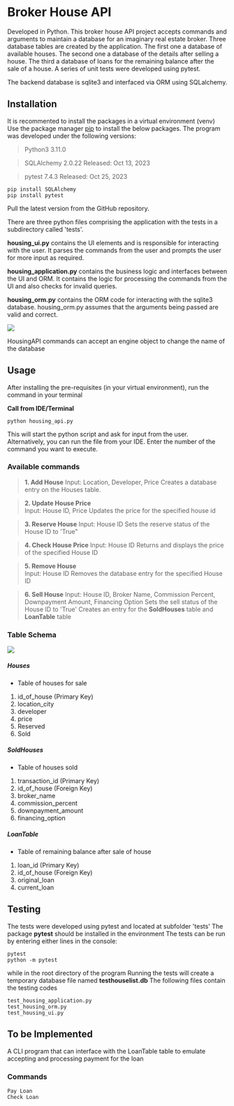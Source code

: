 # Broker House API

Developed in Python. This broker house API project accepts commands and arguments to maintain a database for an imaginary real estate broker. Three database tables are created by the application. The first one a database of available houses. The second one a database of the details after selling a house. The third a database of loans for the remaining balance after the sale of a house. A series of unit tests were developed using pytest. 

The backend database is sqlite3 and interfaced via ORM using SQLalchemy.

## Installation
It is recommented to install the packages in a virtual environment (venv)
Use the package manager [pip](https://pip.pypa.io/en/stable/) to install the below packages.
The program was developed under the following versions:
>Python3 3.11.0

>SQLAlchemy 2.0.22 Released: Oct 13, 2023

>pytest 7.4.3 Released: Oct 25, 2023


```
pip install SQLAlchemy
pip install pytest
```
Pull the latest version from the GitHub repository.

There are three python files comprising the application with the tests in a subdirectory called 'tests'. 


 **housing_ui.py** contains the UI elements and is responsible for interacting with the user. It parses the commands from the user and prompts the user for more input as required.
 
**housing_application.py** contains the business logic and interfaces between the UI and ORM. It contains the logic for processing the commands from the UI and also checks for invalid queries.

**housing\_orm.py** contains the ORM code for interacting with the sqlite3 database. housing_orm.py assumes that the arguments being passed are valid and correct.

[![](https://mermaid.ink/img/pako:eNp1kttqwzAMhl_F6Dp9gTAGY73ZxaCwu2Eoqq00ZrFlfGCMLu8-59AuzTLfONYvfb8idAHFmqAG1WGMe4PngFY6UU7LORp3PmYjHr53u8frG73vjMJk2N0nLoSp4qZwWDFLYE7ZY8ITRpIzbOxj4X2ZwsN5cYlCg4qi-DSpFTlS-FWflCKfojDO5zSF--naAi96XTgcAhd6pJkimsB2ZXPAUfcYImmh2Fp0OorEf3-23zIu6qbhjTR6_jvrrTno1QjvfK_zXZg-s0toXGkaT12BFNuRMVdDBZaCRaPLWoxlElJLliTU5VNj-JAg3ZCHOfHbl1NQp5CpguwLh-YtgrrBLpYoaZM4vM57NlwVeHTvzHYq7H8AtRXZmQ?type=png)](https://mermaid.live/edit#pako:eNp1kttqwzAMhl_F6Dp9gTAGY73ZxaCwu2Eoqq00ZrFlfGCMLu8-59AuzTLfONYvfb8idAHFmqAG1WGMe4PngFY6UU7LORp3PmYjHr53u8frG73vjMJk2N0nLoSp4qZwWDFLYE7ZY8ITRpIzbOxj4X2ZwsN5cYlCg4qi-DSpFTlS-FWflCKfojDO5zSF--naAi96XTgcAhd6pJkimsB2ZXPAUfcYImmh2Fp0OorEf3-23zIu6qbhjTR6_jvrrTno1QjvfK_zXZg-s0toXGkaT12BFNuRMVdDBZaCRaPLWoxlElJLliTU5VNj-JAg3ZCHOfHbl1NQp5CpguwLh-YtgrrBLpYoaZM4vM57NlwVeHTvzHYq7H8AtRXZmQ)

HousingAPI commands can accept an engine object to change the name of the database

## Usage

After installing the pre-requisites (in your virtual environment), run the command in your terminal



**Call from IDE/Terminal**
```
python housing_api.py
```
This will start the python script and ask for input from the user.
Alternatively, you can run the file from your IDE. 
Enter the number of the command you want to execute.



### **Available commands**
> **1. Add House** 
Input: Location, Developer, Price
Creates a database entry on the Houses table. 

> **2. Update House Price**  
Input: House ID, Price
Updates the price for the specified house id 

> **3. Reserve House**
Input: House ID 
Sets the reserve status of the House ID to 'True"

> **4. Check House Price** 
Input: House ID
Returns and displays the price of the specified House ID

> **5. Remove House**  
Input: House ID
Removes the database entry for the specified House ID 

> **6. Sell House** 
Input: House ID, Broker Name, Commission Percent, Downpayment Amount, Financing Option
Sets the sell status of the House ID to 'True'
Creates an entry for the **SoldHouses** table and **LoanTable** table



### Table Schema 

[![](https://mermaid.ink/img/pako:eNqFVF1v2jAU_SuWnzqUVA0f7YimSi1RNTTWotG9TEjWbewGi8RGdtIupfz3-SOQwFbNLwnnnnvuufeabHEqKcMxTnPQOuGQKSiWApnzVVaaafTlPQyv0ULm1APdYDiRRQGCahSG79doJkE8wlPO_hI45XvCge859idpGc5Rk7j1CfZMEyKfiYNRb654AapG31jdaykzmULJpRHjZY1aPGEvLJcbplrICKSsw4CSEYeRGeiS_NxQg9CW8INppl66iJ1MU2O3FHvb7bw61h8VCA2pszZNjt33PujwTirGM-E5nV5ulVwzRe6h6Ni3w-NaW_05UykTZRu74wJEykVGHjbWATqbgF4F6BbEOkBzyPgTz4J2Rp86U5GvYgN1YfTITSGrvWyn38Mqt-1qP-rxv_09KJ4ZtzmxKh6aVErZ8h7pFD65WE35G0p9BJ3tL0OntcCvvenQ77ihuwA6myYBumevR7xm9XvdadLgkxVL16fph5xC_iNlwfLcgx47GSQ56WYOtcO9L7cBelTcBV2mX4_t2s3fauMAF0wVwKn5mzvFJS5XzNwbHJtXCmq9xJ4HVSkXtUhxXKqKBbhyo2m-Cjh-hlwbdAMCx1v8G8f9_ufzaDgaX40uotF4EPWHAa5xHEbD8wt7RoPoajy8vIwGuwC_SWk0ogAzykupvjffHftwmr9c3NXY_QFqFXQ4?type=png)](https://mermaid.live/edit#pako:eNqFVF1v2jAU_SuWnzqUVA0f7YimSi1RNTTWotG9TEjWbewGi8RGdtIupfz3-SOQwFbNLwnnnnvuufeabHEqKcMxTnPQOuGQKSiWApnzVVaaafTlPQyv0ULm1APdYDiRRQGCahSG79doJkE8wlPO_hI45XvCge859idpGc5Rk7j1CfZMEyKfiYNRb654AapG31jdaykzmULJpRHjZY1aPGEvLJcbplrICKSsw4CSEYeRGeiS_NxQg9CW8INppl66iJ1MU2O3FHvb7bw61h8VCA2pszZNjt33PujwTirGM-E5nV5ulVwzRe6h6Ni3w-NaW_05UykTZRu74wJEykVGHjbWATqbgF4F6BbEOkBzyPgTz4J2Rp86U5GvYgN1YfTITSGrvWyn38Mqt-1qP-rxv_09KJ4ZtzmxKh6aVErZ8h7pFD65WE35G0p9BJ3tL0OntcCvvenQ77ihuwA6myYBumevR7xm9XvdadLgkxVL16fph5xC_iNlwfLcgx47GSQ56WYOtcO9L7cBelTcBV2mX4_t2s3fauMAF0wVwKn5mzvFJS5XzNwbHJtXCmq9xJ4HVSkXtUhxXKqKBbhyo2m-Cjh-hlwbdAMCx1v8G8f9_ufzaDgaX40uotF4EPWHAa5xHEbD8wt7RoPoajy8vIwGuwC_SWk0ogAzykupvjffHftwmr9c3NXY_QFqFXQ4)

##### Houses
- Table of houses for sale
1. id\_of_house (Primary Key)
2. location_city
3. developer
4. price
5. Reserved
6. Sold

##### SoldHouses 
- Table of houses sold
1. transaction_id (Primary Key)
2. id\_of_house (Foreign Key)
3. broker_name 
4. commission_percent
5. downpayment_amount
6. financing_option 

##### LoanTable 
- Table of remaining balance after sale of house
1. loan_id (Primary Key)
2. id\_of_house (Foreign Key)
3. original_loan
4. current_loan


## Testing
The tests were developed using pytest and located at subfolder 'tests'
The package **pytest** should be installed in the environment
The tests can be run by entering either lines in the console:
```
pytest
python -m pytest
```
while in the root directory of the program
Running the tests will create a temporary database file named **testhouselist.db**
The following files contain the testing codes
```
test_housing_application.py
test_housing_orm.py
test_housing_ui.py
````

## To be Implemented 
A CLI program that can interface with the LoanTable table to emulate accepting and processing payment for the loan
### Commands
```
Pay Loan
Check Loan
```


